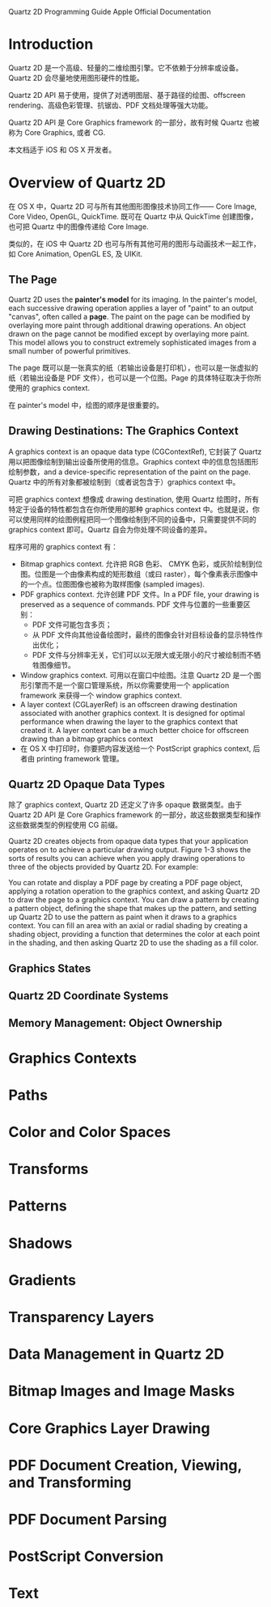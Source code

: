 Quartz 2D Programming Guide
Apple Official Documentation

# Introduction #

Quartz 2D 是一个高级、轻量的二维绘图引擎。它不依赖于分辨率或设备。Quartz 2D 会尽量地使用图形硬件的性能。

Quartz 2D API 易于使用，提供了对透明图层、基于路径的绘图、offscreen rendering、高级色彩管理、抗锯齿、PDF 文档处理等强大功能。

Quartz 2D API 是 Core Graphics framework 的一部分，故有时候 Quartz 也被称为 Core Graphics, 或者 CG.

本文档适于 iOS 和 OS X 开发者。

# Overview of Quartz 2D #

在 OS X 中，Quartz 2D 可与所有其他图形图像技术协同工作—— Core Image, Core Video, OpenGL, QuickTime. 既可在 Quartz 中从 QuickTime 创建图像，也可把 Quartz 中的图像传递给 Core Image.

类似的，在 iOS 中 Quartz 2D 也可与所有其他可用的图形与动画技术一起工作，如 Core Animation, OpenGL ES, 及 UIKit. 

## The Page ##

Quartz 2D uses the **painter's model** for its imaging. In the painter's model, each successive drawing operation applies a layer of "paint" to an output "canvas", often called a **page**. The paint on the page can be modified by overlaying more paint through additional drawing operations. An object drawn on the page cannot be modified except by overlaying more paint. This model allows you to construct extremely sophisticated images from a small number of powerful primitives.

The page 既可以是一张真实的纸（若输出设备是打印机），也可以是一张虚拟的纸（若输出设备是 PDF 文件），也可以是一个位图。Page 的具体特征取决于你所使用的 graphics context.

在 painter's model 中，绘图的顺序是很重要的。

## Drawing Destinations: The Graphics Context ##

A graphics context is an opaque data type (CGContextRef), 它封装了 Quartz 用以把图像绘制到输出设备所使用的信息。Graphics context 中的信息包括图形绘制参数，and a device-specific representation of the paint on the page. Quartz 中的所有对象都被绘制到（或者说包含于）graphics context 中。

可把 graphics context 想像成 drawing destination, 使用 Quartz 绘图时，所有特定于设备的特性都包含在你所使用的那种 graphics context 中。也就是说，你可以使用同样的绘图例程把同一个图像绘制到不同的设备中，只需要提供不同的 graphics context 即可。Quartz 自会为你处理不同设备的差异。

程序可用的 graphics context 有：

- Bitmap graphics context. 允许把 RGB 色彩、 CMYK 色彩，或灰阶绘制到位图。位图是一个由像素构成的矩形数组（或曰 raster），每个像素表示图像中的一个点。位图图像也被称为取样图像 (sampled images).
- PDF graphics context. 允许创建 PDF 文件。In a PDF file, your drawing is preserved as a sequence of commands. PDF 文件与位置的一些重要区别：
    - PDF 文件可能包含多页；
    - 从 PDF 文件向其他设备绘图时，最终的图像会针对目标设备的显示特性作出优化；
    - PDF 文件与分辨率无关，它们可以以无限大或无限小的尺寸被绘制而不牺牲图像细节。
- Window graphics context. 可用以在窗口中绘图。注意 Quartz 2D 是一个图形引擎而不是一个窗口管理系统，所以你需要使用一个 application framework 来获得一个 window graphics context.
- A layer context (CGLayerRef) is an offscreen drawing destination associated with another graphics context. It is designed for optimal performance when drawing the layer to the graphics context that created it. A layer context can be a much better choice for offscreen drawing than a bitmap graphics context
- 在 OS X 中打印时，你要把内容发送给一个 PostScript graphics context, 后者由 printing framework 管理。

## Quartz 2D Opaque Data Types ##

除了 graphics context, Quartz 2D 还定义了许多 opaque 数据类型。由于 Quartz 2D API 是 Core Graphics framework 的一部分，故这些数据类型和操作这些数据类型的例程使用 CG 前缀。



Quartz 2D creates objects from opaque data types that your application operates on to achieve a particular drawing output. Figure 1-3 shows the sorts of results you can achieve when you apply drawing operations to three of the objects provided by Quartz 2D. For example:

You can rotate and display a PDF page by creating a PDF page object, applying a rotation operation to the graphics context, and asking Quartz 2D to draw the page to a graphics context.
You can draw a pattern by creating a pattern object, defining the shape that makes up the pattern, and setting up Quartz 2D to use the pattern as paint when it draws to a graphics context.
You can fill an area with an axial or radial shading by creating a shading object, providing a function that determines the color at each point in the shading, and then asking Quartz 2D to use the shading as a fill color.

## Graphics States ##

## Quartz 2D Coordinate Systems ##

## Memory Management: Object Ownership ##


# Graphics Contexts #

# Paths #

# Color and Color Spaces #

# Transforms #

# Patterns #

# Shadows #

# Gradients #

# Transparency Layers #

# Data Management in Quartz 2D #

# Bitmap Images and Image Masks #

# Core Graphics Layer Drawing #

# PDF Document Creation, Viewing, and Transforming #

# PDF Document Parsing #

# PostScript Conversion #

# Text #
